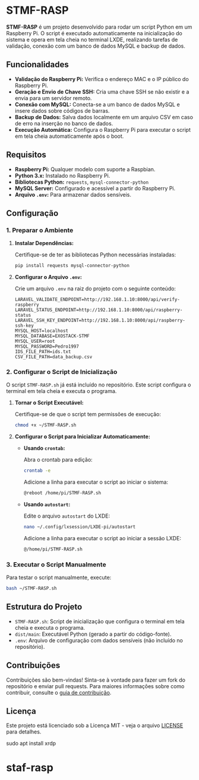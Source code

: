 # STMF-RASP

**STMF-RASP** é um projeto desenvolvido para rodar um script Python em um Raspberry Pi. O script é executado automaticamente na inicialização do sistema e opera em tela cheia no terminal LXDE, realizando tarefas de validação, conexão com um banco de dados MySQL e backup de dados.

## Funcionalidades

- **Validação do Raspberry Pi:** Verifica o endereço MAC e o IP público do Raspberry Pi.
- **Geração e Envio de Chave SSH:** Cria uma chave SSH se não existir e a envia para um servidor remoto.
- **Conexão com MySQL:** Conecta-se a um banco de dados MySQL e insere dados sobre códigos de barras.
- **Backup de Dados:** Salva dados localmente em um arquivo CSV em caso de erro na inserção no banco de dados.
- **Execução Automática:** Configura o Raspberry Pi para executar o script em tela cheia automaticamente após o boot.

## Requisitos

- **Raspberry Pi:** Qualquer modelo com suporte a Raspbian.
- **Python 3.x:** Instalado no Raspberry Pi.
- **Bibliotecas Python:** `requests`, `mysql-connector-python`
- **MySQL Server:** Configurado e acessível a partir do Raspberry Pi.
- **Arquivo `.env`:** Para armazenar dados sensíveis.

## Configuração

### 1. Preparar o Ambiente

1. **Instalar Dependências:**

    Certifique-se de ter as bibliotecas Python necessárias instaladas:

    ```bash
    pip install requests mysql-connector-python
    ```

2. **Configurar o Arquivo `.env`:**

    Crie um arquivo `.env` na raiz do projeto com o seguinte conteúdo:

    ```plaintext
    LARAVEL_VALIDATE_ENDPOINT=http://192.168.1.10:8000/api/verify-raspberry
    LARAVEL_STATUS_ENDPOINT=http://192.168.1.10:8000/api/raspberry-status
    LARAVEL_SSH_KEY_ENDPOINT=http://192.168.1.10:8000/api/raspberry-ssh-key
    MYSQL_HOST=localhost
    MYSQL_DATABASE=EXOSTACK-STMF
    MYSQL_USER=root
    MYSQL_PASSWORD=Pedro1997
    IDS_FILE_PATH=ids.txt
    CSV_FILE_PATH=data_backup.csv
    ```

### 2. Configurar o Script de Inicialização

O script `STMF-RASP.sh` já está incluído no repositório. Este script configura o terminal em tela cheia e executa o programa.

1. **Tornar o Script Executável:**

    Certifique-se de que o script tem permissões de execução:

    ```bash
    chmod +x ~/STMF-RASP.sh
    ```

2. **Configurar o Script para Inicializar Automaticamente:**

    - **Usando `crontab`:**

        Abra o crontab para edição:

        ```bash
        crontab -e
        ```

        Adicione a linha para executar o script ao iniciar o sistema:

        ```bash
        @reboot /home/pi/STMF-RASP.sh
        ```

    - **Usando `autostart`:**

        Edite o arquivo `autostart` do LXDE:

        ```bash
        nano ~/.config/lxsession/LXDE-pi/autostart
        ```

        Adicione a linha para executar o script ao iniciar a sessão LXDE:

        ```bash
        @/home/pi/STMF-RASP.sh
        ```

### 3. Executar o Script Manualmente

Para testar o script manualmente, execute:

```bash
bash ~/STMF-RASP.sh
```

## Estrutura do Projeto

- `STMF-RASP.sh`: Script de inicialização que configura o terminal em tela cheia e executa o programa.
- `dist/main`: Executável Python (gerado a partir do código-fonte).
- `.env`: Arquivo de configuração com dados sensíveis (não incluído no repositório).

## Contribuições

Contribuições são bem-vindas! Sinta-se à vontade para fazer um fork do repositório e enviar pull requests. Para maiores informações sobre como contribuir, consulte o [guia de contribuição](CONTRIBUTING.md).

## Licença

Este projeto está licenciado sob a Licença MIT - veja o arquivo [LICENSE](LICENSE) para detalhes.

sudo apt install xrdp
# staf-rasp
